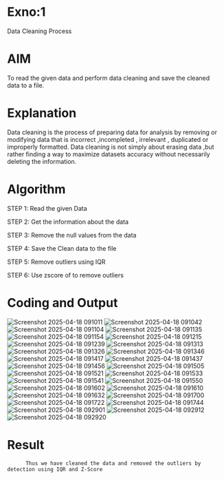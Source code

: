 # Exno:1
Data Cleaning Process

# AIM
To read the given data and perform data cleaning and save the cleaned data to a file.

# Explanation
Data cleaning is the process of preparing data for analysis by removing or modifying data that is incorrect ,incompleted , irrelevant , duplicated or improperly formatted. Data cleaning is not simply about erasing data ,but rather finding a way to maximize datasets accuracy without necessarily deleting the information.

# Algorithm
STEP 1: Read the given Data

STEP 2: Get the information about the data

STEP 3: Remove the null values from the data

STEP 4: Save the Clean data to the file

STEP 5: Remove outliers using IQR

STEP 6: Use zscore of to remove outliers

# Coding and Output

![Screenshot 2025-04-18 091011](https://github.com/user-attachments/assets/190279b1-b6a4-434e-aa73-e52310bfea80)
![Screenshot 2025-04-18 091042](https://github.com/user-attachments/assets/0d2de93c-2890-4346-b179-b622695386c1)
![Screenshot 2025-04-18 091104](https://github.com/user-attachments/assets/71838ad0-9a82-4818-a10a-d41dde98e7c1)
![Screenshot 2025-04-18 091135](https://github.com/user-attachments/assets/c579214c-a3a0-4b13-a0e8-23c63230d6ad)
![Screenshot 2025-04-18 091154](https://github.com/user-attachments/assets/9d80aae9-fb38-4ffa-94a6-cb8c04d9ad34)
![Screenshot 2025-04-18 091215](https://github.com/user-attachments/assets/def5f560-a766-4f5e-847c-310e2a538d7f)
![Screenshot 2025-04-18 091239](https://github.com/user-attachments/assets/987036cc-6e57-4806-99f5-2b45bddd993a)
![Screenshot 2025-04-18 091313](https://github.com/user-attachments/assets/e97c23e0-2b66-4b19-98c3-0b58ed605348)
![Screenshot 2025-04-18 091326](https://github.com/user-attachments/assets/2cc888eb-80d9-4a25-8d80-7311e09f3d80)
![Screenshot 2025-04-18 091346](https://github.com/user-attachments/assets/686f95b2-3fbf-488c-9486-5496d73c7e8e)
![Screenshot 2025-04-18 091417](https://github.com/user-attachments/assets/bbec5160-4e58-4b33-b41c-17738d91344a)
![Screenshot 2025-04-18 091437](https://github.com/user-attachments/assets/bafea3d3-b354-49e6-b3a4-4ec3ceaa6993)
![Screenshot 2025-04-18 091456](https://github.com/user-attachments/assets/437b531b-9f5a-4dd4-947c-7da6e972c04e)
![Screenshot 2025-04-18 091505](https://github.com/user-attachments/assets/746253d9-ddda-4195-b60a-cf85ac23f8f9)
![Screenshot 2025-04-18 091521](https://github.com/user-attachments/assets/83ab9c06-899a-434d-a047-6f73fc0160c6)
![Screenshot 2025-04-18 091533](https://github.com/user-attachments/assets/ac040466-1101-4189-959d-389aa129009a)
![Screenshot 2025-04-18 091541](https://github.com/user-attachments/assets/2963def5-6fce-44fc-976a-45996bfea316)
![Screenshot 2025-04-18 091550](https://github.com/user-attachments/assets/f81740ca-6a8d-4f7a-a051-f6104c9edf0d)
![Screenshot 2025-04-18 091602](https://github.com/user-attachments/assets/a391f2a1-c9c8-4642-acd7-f469e8dd084a)
![Screenshot 2025-04-18 091610](https://github.com/user-attachments/assets/f8f0d9b9-0f2e-4767-b74e-b513f913f447)
![Screenshot 2025-04-18 091632](https://github.com/user-attachments/assets/0a317062-caf6-48d1-88fe-48642ffd750c)
![Screenshot 2025-04-18 091700](https://github.com/user-attachments/assets/83e81269-f987-4845-9e27-0486f366ba9d)
![Screenshot 2025-04-18 091722](https://github.com/user-attachments/assets/1d94d9b3-f0c2-4529-bedc-4cc680008f46)
![Screenshot 2025-04-18 091744](https://github.com/user-attachments/assets/0085926a-d883-4fcc-b336-d16a7109d8d8)
![Screenshot 2025-04-18 092901](https://github.com/user-attachments/assets/9801fc58-6c5c-4918-8141-5e545d51a928)
![Screenshot 2025-04-18 092912](https://github.com/user-attachments/assets/0a1d4d36-5398-4231-8d96-7bbed2e80b04)
![Screenshot 2025-04-18 092920](https://github.com/user-attachments/assets/d37d8760-f7a6-43f4-85bf-f28a7eaccf2e)

# Result
          Thus we have cleaned the data and removed the outliers by detection using IQR and Z-Score
